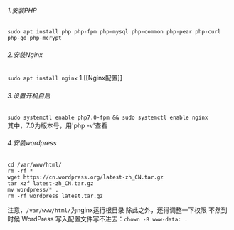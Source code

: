 ###### 1.安装PHP
`sudo apt install php php-fpm php-mysql php-common php-pear php-curl php-gd php-mcrypt`
###### 2.安装Nginx
`sudo apt install nginx`
	1.[[Nginx配置]]
###### 3.设置开机自启
`sudo systemctl enable php7.0-fpm && sudo systemctl enable nginx`  
其中，7.0为版本号，用'php -v'查看
###### 4.安装wordpress
```
cd /var/www/html/
rm -rf *
wget https://cn.wordpress.org/latest-zh_CN.tar.gz
tar xzf latest-zh_CN.tar.gz
mv wordpress/* .
rm -rf wordpress latest.tar.gz
```
注意，`/var/www/html/`为nginx运行根目录
除此之外，还得调整一下权限 不然到时候 WordPress 写入配置文件写不进去：`chown -R www-data: .`